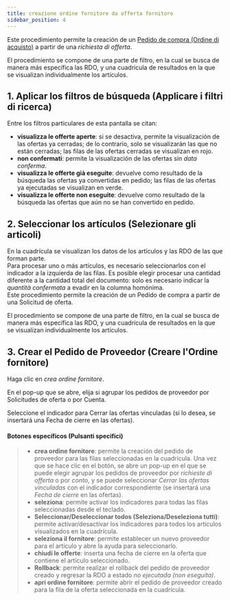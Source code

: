 ```yaml
---
title: creazione ordine fornitore da offerta fornitore
sidebar_position: 4
---
```


Este procedimiento permite la creación de un [Pedido de compra (Ordine di acquisto)](/docs/purchase/purchase-orders/general-overview) a partir de una *richiesta di offerta*. 

El procedimiento se compone de una parte de filtro, en la cual se busca de manera más específica las RDO, y una cuadrícula de resultados en la que se visualizan individualmente los artículos. 

## 1. Aplicar los filtros de búsqueda (Applicare i filtri di ricerca)

Entre los filtros particulares de esta pantalla se citan:    
- **visualizza le offerte aperte**: si se desactiva, permite la visualización de las ofertas ya cerradas; de lo contrario, solo se visualizarán las que no están cerradas; las filas de las ofertas cerradas se visualizan en rojo.    
- **non confermati**: permite la visualización de las ofertas sin *data conferma*.      
- **visualizza le offerte già eseguite**: devuelve como resultado de la búsqueda las ofertas ya convertidas en pedido; las filas de las ofertas ya ejecutadas se visualizan en verde.     
- **visualizza le offerte non eseguite**: devuelve como resultado de la búsqueda las ofertas que aún no se han convertido en pedido.    

## 2. Seleccionar los artículos (Selezionare gli articoli)

En la cuadrícula se visualizan los datos de los artículos y las RDO de las que forman parte.    
Para procesar uno o más artículos, es necesario seleccionarlos con el indicador a la izquierda de las filas. Es posible elegir procesar una cantidad diferente a la cantidad total del documento: solo es necesario indicar la *quantità confermata* a evadir en la columna homónima.    
Este procedimiento permite la creación de un Pedido de compra a partir de una Solicitud de oferta.

El procedimiento se compone de una parte de filtro, en la cual se busca de manera más específica las RDO, y una cuadrícula de resultados en la que se visualizan individualmente los artículos.

## 3. Crear el Pedido de Proveedor (Creare l'Ordine fornitore)

Haga clic en *crea ordine fornitore*.

En el pop-up que se abre, elija si agrupar los pedidos de proveedor por Solicitudes de oferta o por Cuenta.

Seleccione el indicador para Cerrar las ofertas vinculadas (si lo desea, se insertará una Fecha de cierre en las ofertas).

#### Botones específicos (Pulsanti specifici)

>- **crea ordine fornitore**: permite la creación del pedido de proveedor para las filas seleccionadas en la cuadrícula. Una vez que se hace clic en el botón, se abre un pop-up en el que se puede elegir agrupar los pedidos de proveedor por *richieste di offerta* o por *conto*, y se puede seleccionar *Cerrar las ofertas vinculadas* con el indicador correspondiente (se insertará una *Fecha de cierre* en las ofertas).   
>- **seleziona**: permite activar los indicadores para todas las filas seleccionadas desde el teclado.   
>- **Seleccionar/Deseleccionar todos (Seleziona/Deseleziona tutti)**: permite activar/desactivar los indicadores para todos los artículos visualizados en la cuadrícula.   
>- **seleziona il fornitore**: permite establecer un nuevo proveedor para el artículo y abre la ayuda para seleccionarlo.     
>- **chiudi le offerte**: inserta una fecha de cierre en la oferta que contiene el artículo seleccionado.       
>- **Rollback**: permite realizar el rollback del pedido de proveedor creado y regresar la RDO a estado *no ejecutada (non eseguita)*.  
>- **apri ordine fornitore**: permite abrir el pedido de proveedor creado para la fila de la oferta seleccionada en la cuadrícula.